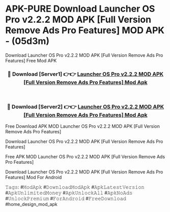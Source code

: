 # APK-PURE Download Launcher OS Pro v2.2.2 MOD APK [Full Version Remove Ads Pro Features] MOD APK - (05d3m)
Download Launcher OS Pro v2.2.2 MOD APK [Full Version Remove Ads Pro Features] Free Mod APK

<div align="center">
<h3>🔴 Download [Server1] 👉👉 <a href="https://apk-comot.site?title=Launcher_OS_Pro_v2.2.2_MOD_APK_[Full_Version_Remove_Ads_Pro_Features]">Launcher OS Pro v2.2.2 MOD APK [Full Version Remove Ads Pro Features] Mod Apk</a></h3><br>

<h3>🔴 Download [Server2] 👉👉 <a href="https://apk-comot.site?title=Launcher_OS_Pro_v2.2.2_MOD_APK_[Full_Version_Remove_Ads_Pro_Features]">Launcher OS Pro v2.2.2 MOD APK [Full Version Remove Ads Pro Features] Mod Apk</a></h3>
</div>


Free Download APK MOD Launcher OS Pro v2.2.2 MOD APK [Full Version Remove Ads Pro Features]

Download Launcher OS Pro v2.2.2 MOD APK [Full Version Remove Ads Pro Features] 

Free APK MOD Launcher OS Pro v2.2.2 MOD APK [Full Version Remove Ads Pro Features] 

Download Launcher OS Pro v2.2.2 MOD APK [Full Version Remove Ads Pro Features] Mod For Android

𝚃𝚊𝚐𝚜: #𝙼𝚘𝚍𝙰𝚙𝚔 #𝙳𝚘𝚠𝚗𝚕𝚘𝚊𝚍𝙼𝚘𝚍𝙰𝚙𝚔 #𝙰𝚙𝚔𝙻𝚊𝚝𝚎𝚜𝚝𝚅𝚎𝚛𝚜𝚒𝚘𝚗 #𝙰𝚙𝚔𝚄𝚗𝚕𝚒𝚖𝚒𝚝𝚎𝚍𝙼𝚘𝚗𝚎𝚢 #𝙰𝚙𝚔𝚄𝚗𝚕𝚘𝚌𝚔𝙰𝚕𝚕 #𝙰𝚙𝚔𝙽𝚘𝙰𝚍𝚜 #𝚄𝚗𝚕𝚘𝚌𝚔𝙿𝚛𝚎𝚖𝚒𝚞𝚖 #𝙵𝚘𝚛𝙰𝚗𝚍𝚛𝚘𝚒𝚍 #𝙵𝚛𝚎𝚎𝙳𝚘𝚠𝚗𝚕𝚘𝚊𝚍 #home_design_mod_apk